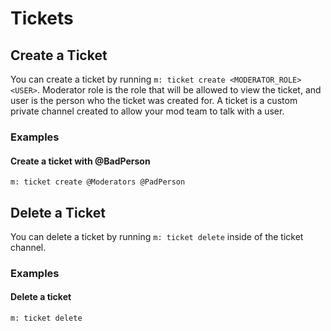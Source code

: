 # Tickets

## Create a Ticket

You can create a ticket by running `m: ticket create <MODERATOR_ROLE> <USER>`. Moderator role is the role that will be allowed to view the ticket, and user is the person who the ticket was created for. A ticket is a custom private channel created to allow your mod team to talk with a user.

### Examples

#### Create a ticket with @BadPerson

```
m: ticket create @Moderators @PadPerson
```

## Delete a Ticket

You can delete a ticket by running `m: ticket delete` inside of the ticket channel.

### Examples

#### Delete a ticket

```
m: ticket delete
```

